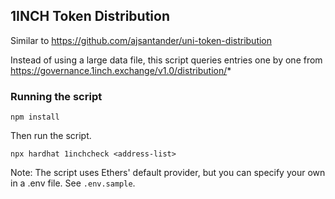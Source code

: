 ## 1INCH Token Distribution

Similar to https://github.com/ajsantander/uni-token-distribution

Instead of using a large data file, this script queries entries one by one from https://governance.1inch.exchange/v1.0/distribution/*

### Running the script

```
npm install
```

Then run the script.

```
npx hardhat 1inchcheck <address-list>
```

Note: The script uses Ethers' default provider, but you can specify your own in a .env file. See `.env.sample`.
